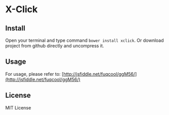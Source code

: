 X-Click
=======

## Install
Open your terminal and type command `bower install xclick`.
Or download project from github directly and uncompress it.

## Usage
For usage, please refer to: [http://jsfiddle.net/fuqcool/ggM56/](http://jsfiddle.net/fuqcool/ggM56/)

## License
MIT License

